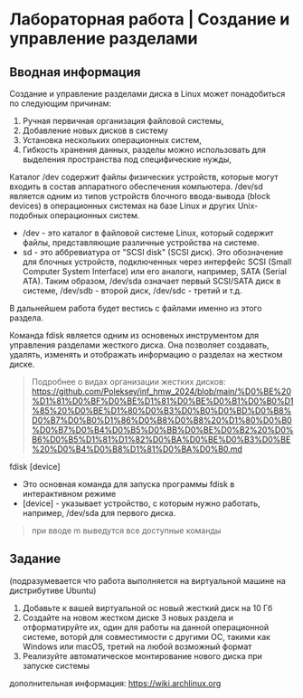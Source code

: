 # Лабораторная работа | Cоздание и управление разделами

## Вводная информация
Создание и управление разделами диска в Linux может понадобиться по следующим причинам:
1. Ручная первичная организация файловой системы,
2. Добавление новых дисков в систему
3. Установка нескольких операционных систем,
4. Гибкость хранения данных, разделы можно использовать для выделения пространства под специфические нужды,



Каталог /dev содержит файлы физических устройств, которые могут входить в состав аппаратного обеспечения компьютера.
/dev/sd является одним из типов устройств блочного ввода-вывода (block devices) в операционных системах на базе Linux и других Unix-подобных операционных систем.
- /dev - это каталог в файловой системе Linux, который содержит файлы, представляющие различные устройства на системе.
- sd - это аббревиатура от "SCSI disk" (SCSI диск). Это обозначение для блочных устройств, подключенных через интерфейс SCSI (Small Computer System Interface) или его аналоги, например, SATA (Serial ATA).
Таким образом, /dev/sda означает первый SCSI/SATA диск в системе, /dev/sdb - второй диск, /dev/sdc - третий и т.д.

В дальнейшем работа будет вестись с файлами именно из этого раздела.

Команда fdisk является одним из основеных инструментом для управления разделами жесткого диска. Она позволяет создавать, удалять, изменять и отображать информацию о разделах на жестком диске.

> Подробнее о видах организации жестких дисков: https://github.com/Poleksey/inf_hmw_2024/blob/main/%D0%BE%20%D1%81%D0%BF%D0%BE%D1%81%D0%BE%D0%B1%D0%B0%D1%85%20%D0%BE%D1%80%D0%B3%D0%B0%D0%BD%D0%B8%D0%B7%D0%B0%D1%86%D0%B8%D0%B8%20%D1%80%D0%B0%D0%B7%D0%B4%D0%B5%D0%BB%D0%BE%D0%B2%20%D0%B6%D0%B5%D1%81%D1%82%D0%BA%D0%BE%D0%B3%D0%BE%20%D0%B4%D0%B8%D1%81%D0%BA%D0%B0.md

fdisk [device]
   - Это основная команда для запуска программы fdisk в интерактивном режиме 
   - [device] - указывает устройство, с которым нужно работать, например, /dev/sda для первого диска.
> при вводе m выведутся все доступные команды


## Задание
(подразумевается что работа выполняется на виртуальной машине на дистрибутиве Ubuntu)
1. Добавьте к вашей виртуальной ос новый жесткий диск на 10 Гб
2. Создайте на новом жестком диске 3  новых раздела и отформатируйте их, один для работы на данной операционной системе, воторй для совместимости с другими ОС, такими  как Windows или macOS, третий на любой возможный формат
3. Реализуйте автоматическое монтирование нового диска при запуске системы




дополнительная информация: https://wiki.archlinux.org




